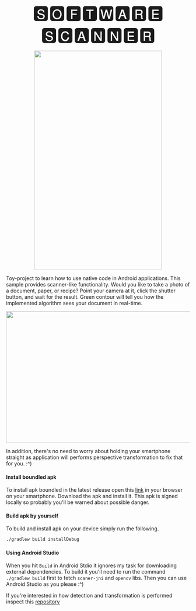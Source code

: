 <p align="center"> <font size="20"> 🆂🅾🅵🆃🆆🅰🆁🅴 🆂🅲🅰🅽🅽🅴🆁 </font> </p>

<p align="center">
<img src="https://github.com/dawidkski/software-scanner/blob/master/res/cropped_optim.gif" width="350" height="600" />
</p>

Toy-project to learn how to use native code in Android applications. This sample provides scanner-like functionality. Would you like to take a photo of a document, paper, or recipe? Point your camera at it, click the shutter button, and wait for the result. Green contour will tell you how the implemented algorithm sees your document in real-time.

<p align="center">
<img src="https://github.com/dawidkski/software-scanner/blob/master/res/img2.png" width="640" height="360"/>
</p>

In addition, there's no need to worry about holding your smartphone straight as application will performs perspective transformation to fix that for you. :^)

#### Install boundled apk
To install apk boundled in the latest release open this [link](https://github.com/dawidkski/software-scanner/releases/download/v0.1.0/scanner-app.apk) in your browser on your smartphone. Download the apk and install it. This apk is signed locally so probably you'll be warned about possible danger.

#### Build apk by yourself
To build and install apk on your device simply run the following.
```bash
./gradlew build installDebug
```

#### Using Android Studio
When you hit `Build` in Android Stdio it ignores my task for downloading external dependencies.
To build it you'll need to run the command `./gradlew build` first to fetch `scaner-jni` and `opencv` libs.
Then you can use Android Studio as you please :^)

If you're interested in how detection and transformation is performed inspect this [repository](https://github.com/dawidkski/software-scanner-native)

